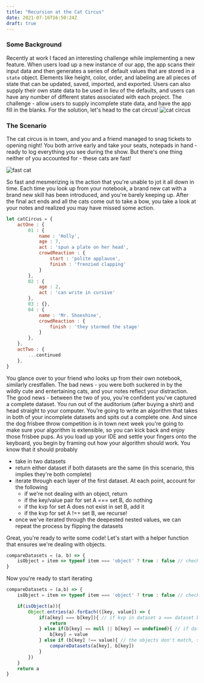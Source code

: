 ```yaml
---
title: "Recursion at the Cat Circus"
date: 2021-07-16T16:50:24Z
draft: true
---
```

### Some Background

Recently at work I faced an interesting challenge while implementing a new feature. When users load up a new instance of our app, the app scans
their input data and then generates a series of default values that are stored in a `state` object. Elements like height, color, order, and labeling
are all pieces of state that can be updated, saved, imported, and exported. Users can also supply their own state data to be used in lieu of the defaults, 
and users can have any number of different states associated with each project. The challenge - allow users to supply incomplete state data, and have the app 
fill in the blanks. For the solution, let's head to the cat circus!
![cat circus](https://assets.dnainfo.com/photo/2016/9/1473349372-272315/extralarge.jpg) 

### The Scenario

The cat circus is in town, and you and a friend managed to snag tickets to opening night! You both arrive early and take your seats, notepads in hand - ready to 
log everything you see during the show. But there's one thing neither of you accounted for - these cats are fast!

![fast cat](https://33.media.tumblr.com/2af266dbaf88f82a533e727b7d3ca783/tumblr_nvwvmmEucR1uuyy36o1_500.gif)

So fast and mesmerizing is the action that you're unable to jot it all down in time. Each time you look up from your notebook, a brand new cat with a brand new skill 
has been introduced, and you're barely keeping up. After the final act ends and all the cats come out to take a bow, you take a look at your notes and realized you may
have missed some action. 

```js
let catCircus = {
    actOne : {
        01 : {
            name : 'Holly', 
            age : 7,
            act : 'spun a plate on her head',
            crowdReaction : {
                start : 'polite applause', 
                finish : 'frenzied clapping'
            }
        },
        02 : {
            age : 2, 
            act : 'can write in cursive'
        },
        03 : {},
        04 : {
            name : 'Mr. Shoeshine',
            crowdReaction : {
                finish : 'they stormed the stage'
            }
        },
    },
    actTwo : {
        ...continued
    },
}
```
You glance over to your friend who looks up from their own notebook, similarly crestfallen. The bad news - you were both suckered in by the wildly cute and entertaining cats, 
and your notes reflect your distraction. The good news - between the two of you, you're confident you've captured a complete dataset. You run out of the auditorium (after buying a shirt)
and head straight to your computer. You're going to write an algorithm that takes in both of your incomplete datasets and spits out a complete one. And since the dog frisbee throw competition 
is in town next week you're going to make sure your algorithm is extensible, so you can kick back and enjoy those frisbee pups. As you load up your IDE and settle your fingers onto the keyboard, 
you begin by framing out how your algorithm should work. You know that it should probably 

- take in two datasets
- return either dataset if both datasets are the same (in this scenario, this implies they're both complete)
- iterate through each layer of the first dataset. At each point, account for the following
    - if we're not dealing with an object, return 
    - if the key/value pair for set A === set B, do nothing
    - if the kvp for set A does not exist in set B, add it
    - if the kvp for set A !== set B, we recurse! 
- once we've iterated through the deepested nested values, we can repeat the process by flipping the datasets 

Great, you're ready to write some code! Let's start with a helper function that ensures we're dealing with objects. 

```js
compareDatasets = (a, b) => {
    isObject = item => typeof item === 'object' ? true : false // check and end recursion if not provided an object 
}
```
 
Now you're ready to start iterating

```js
compareDatasets = (a,b) => {
    isObject = item => typeof item === 'object' ? true : false // check and end recursion if not provided an object 

    if(isObject(a)){
        Object.entries(a).forEach(([key, value]) => {
            if(a[key] === b[key]){ // if kvp in dataset a === dataset b, do nothing 
                return 
            } else if(b[key] == null || b[key] == undefined){ // if dataset b is missing an element found in dataset a, add it 
                b[key] = value                     
            } else if (b[key] !== value){ // the objects don't match, so we recurse down a level
                compareDatasets(a[key], b[key])       
            } 
        })
    }
    return a 
}

```